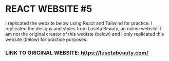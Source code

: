 # REACT WEBSITE #5
I replicated the website below using React and Tailwind for practice. I replicated the designs and styles from Luseta Beauty, an online website. 
I am not the original creator of this webiste (below) and I only replicated this website (below) for practice purposes.
### LINK TO ORIGINAL WEBSITE: https://lusetabeauty.com/
